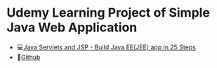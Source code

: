 # Udemy Learning Project of Simple Java Web Application
- :computer:[Java Servlets and JSP - Build Java EE(JEE) app in 25 Steps](https://www.udemy.com/course/learn-java-servlets-and-jsp-web-application-in-25-steps/)
- :link:[Github](https://github.com/in28minutes/JavaWebApplicationStepByStep)
